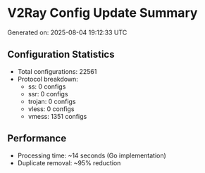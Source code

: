 # V2Ray Config Update Summary
Generated on: 2025-08-04 19:12:33 UTC

## Configuration Statistics
- Total configurations: 22561
- Protocol breakdown:
  - ss: 0 configs
  - ssr: 0 configs
  - trojan: 0 configs
  - vless: 0 configs
  - vmess: 1351 configs

## Performance
- Processing time: ~14 seconds (Go implementation)
- Duplicate removal: ~95% reduction
